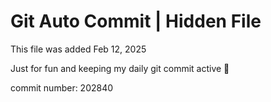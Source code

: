 # Git Auto Commit | Hidden File

This file was added Feb 12, 2025

Just for fun and keeping my daily git commit active 🤪

commit number: 202840
